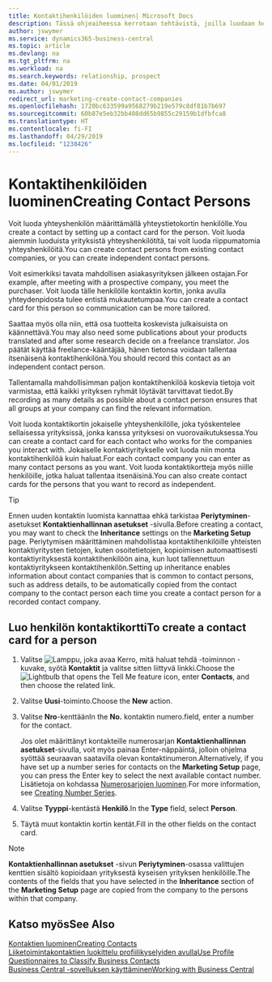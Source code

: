 ```yaml
---
title: Kontaktihenkilöiden luominen| Microsoft Docs
description: Tässä ohjeaiheessa kerrotaan tehtävistä, joilla luodaan henkilölle, kuten prospektille tai toimittajalle, kontaktin kortti helpottamaan suhteen määrittämistä ja räätälöimään viestintää.
author: jswymer
ms.service: dynamics365-business-central
ms.topic: article
ms.devlang: na
ms.tgt_pltfrm: na
ms.workload: na
ms.search.keywords: relationship, prospect
ms.date: 04/01/2019
ms.author: jswymer
redirect_url: marketing-create-contact-companies
ms.openlocfilehash: 1720bc633599a9568279b219e579c8df81b7b697
ms.sourcegitcommit: 60b87e5eb32bb408dd65b9855c29159b1dfbfca8
ms.translationtype: HT
ms.contentlocale: fi-FI
ms.lasthandoff: 04/29/2019
ms.locfileid: "1238426"
---
```

# <a name="creating-contact-persons"></a><span data-ttu-id="0c9e3-103">Kontaktihenkilöiden luominen</span><span class="sxs-lookup"><span data-stu-id="0c9e3-103">Creating Contact Persons</span></span>
<span data-ttu-id="0c9e3-104">Voit luoda yhteyshenkilön määrittämällä yhteystietokortin henkilölle.</span><span class="sxs-lookup"><span data-stu-id="0c9e3-104">You create a contact by setting up a contact card for the person.</span></span> <span data-ttu-id="0c9e3-105">Voit luoda aiemmin luoduista yrityksistä yhteyshenkilötítä, tai voit luoda riippumatomia yhteyshenkilöitä.</span><span class="sxs-lookup"><span data-stu-id="0c9e3-105">You can create contact persons from existing contact companies, or you can create independent contact persons.</span></span>

<span data-ttu-id="0c9e3-106">Voit esimerkiksi tavata mahdollisen asiakasyrityksen jälkeen ostajan.</span><span class="sxs-lookup"><span data-stu-id="0c9e3-106">For example, after meeting with a prospective company, you meet the purchaser.</span></span> <span data-ttu-id="0c9e3-107">Voit luoda tälle henkilölle kontaktin kortin, jonka avulla yhteydenpidosta tulee entistä mukautetumpaa.</span><span class="sxs-lookup"><span data-stu-id="0c9e3-107">You can create a contact card for this person so communication can be more tailored.</span></span>

<span data-ttu-id="0c9e3-108">Saattaa myös olla niin, että osa tuotteita koskevista julkaisuista on käännettävä.</span><span class="sxs-lookup"><span data-stu-id="0c9e3-108">You may also need some publications about your products translated and after some research decide on a freelance translator.</span></span> <span data-ttu-id="0c9e3-109">Jos päätät käyttää freelance-kääntäjää, hänen tietonsa voidaan tallentaa itsenäisenä kontaktihenkilönä.</span><span class="sxs-lookup"><span data-stu-id="0c9e3-109">You should record this contact as an independent contact person.</span></span>

<span data-ttu-id="0c9e3-110">Tallentamalla mahdollisimman paljon kontaktihenkilöä koskevia tietoja voit varmistaa, että kaikki yrityksen ryhmät löytävät tarvittavat tiedot.</span><span class="sxs-lookup"><span data-stu-id="0c9e3-110">By recording as many details as possible about a contact person ensures that all groups at your company can find the relevant information.</span></span>

<span data-ttu-id="0c9e3-111">Voit luoda kontaktikortin jokaiselle yhteyshenkilölle, joka työskentelee sellaisessa yrityksissä, jonka kanssa yrityksesi on vuorovaikutuksessa.</span><span class="sxs-lookup"><span data-stu-id="0c9e3-111">You can create a contact card for each contact who works for the companies you interact with.</span></span> <span data-ttu-id="0c9e3-112">Jokaiselle kontaktiyritykselle voit luoda niin monta kontaktihenkilöä kuin haluat.</span><span class="sxs-lookup"><span data-stu-id="0c9e3-112">For each contact company you can enter as many contact persons as you want.</span></span> <span data-ttu-id="0c9e3-113">Voit luoda kontaktikortteja myös niille henkilöille, jotka haluat tallentaa itsenäisinä.</span><span class="sxs-lookup"><span data-stu-id="0c9e3-113">You can also create contact cards for the persons that you want to record as independent.</span></span>

> [!TIP]  
>   <span data-ttu-id="0c9e3-114">Ennen uuden kontaktin luomista kannattaa ehkä tarkistaa **Periytyminen**-asetukset **Kontaktienhallinnan asetukset** -sivulla.</span><span class="sxs-lookup"><span data-stu-id="0c9e3-114">Before creating a contact, you may want to check the **Inheritance** settings on the **Marketing Setup** page.</span></span> <span data-ttu-id="0c9e3-115">Periytymisen määrittäminen mahdollistaa kontaktihenkilöille yhteisten kontaktiyritysten tietojen, kuten osoitetietojen, kopioimisen automaattisesti kontaktiyrityksestä kontaktihenkilöön aina, kun luot tallennettuun kontaktiyritykseen kontaktihenkilön.</span><span class="sxs-lookup"><span data-stu-id="0c9e3-115">Setting up inheritance enables information about contact companies that is common to contact persons, such as address details, to be automatically copied from the contact company to the contact person each time you create a contact person for a recorded contact company.</span></span>

## <a name="to-create-a-contact-card-for-a-person"></a><span data-ttu-id="0c9e3-116">Luo henkilön kontaktikortti</span><span class="sxs-lookup"><span data-stu-id="0c9e3-116">To create a contact card for a person</span></span>
1. <span data-ttu-id="0c9e3-117">Valitse ![Lamppu, joka avaa Kerro, mitä haluat tehdä -toiminnon](media/ui-search/search_small.png "Kerro, mitä haluat tehdä") -kuvake, syötä **Kontaktit** ja valitse sitten liittyvä linkki.</span><span class="sxs-lookup"><span data-stu-id="0c9e3-117">Choose the ![Lightbulb that opens the Tell Me feature](media/ui-search/search_small.png "Tell me what you want to do") icon, enter **Contacts**, and then choose the related link.</span></span>
2. <span data-ttu-id="0c9e3-118">Valitse **Uusi**-toiminto.</span><span class="sxs-lookup"><span data-stu-id="0c9e3-118">Choose the **New** action.</span></span>
3. <span data-ttu-id="0c9e3-119">Valitse **Nro**-kenttään</span><span class="sxs-lookup"><span data-stu-id="0c9e3-119">In the **No.**</span></span> <span data-ttu-id="0c9e3-120">kontaktin numero.</span><span class="sxs-lookup"><span data-stu-id="0c9e3-120">field, enter a number for the contact.</span></span>

    <span data-ttu-id="0c9e3-121">Jos olet määrittänyt kontakteille numerosarjan **Kontaktienhallinnan asetukset**-sivulla, voit myös painaa Enter-näppäintä, jolloin ohjelma syöttää seuraavan saatavilla olevan kontaktinumeron.</span><span class="sxs-lookup"><span data-stu-id="0c9e3-121">Alternatively, if you have set up a number series for contacts on the **Marketing Setup** page, you can press the Enter key to select the next available contact number.</span></span> <span data-ttu-id="0c9e3-122">Lisätietoja on kohdassa [Numerosarjojen luominen](ui-create-number-series.md).</span><span class="sxs-lookup"><span data-stu-id="0c9e3-122">For more information, see [Creating Number Series](ui-create-number-series.md).</span></span>
4. <span data-ttu-id="0c9e3-123">Valitse **Tyyppi**-kentästä **Henkilö**.</span><span class="sxs-lookup"><span data-stu-id="0c9e3-123">In the **Type** field, select **Person**.</span></span>
5. <span data-ttu-id="0c9e3-124">Täytä muut kontaktin kortin kentät.</span><span class="sxs-lookup"><span data-stu-id="0c9e3-124">Fill in the other fields on the contact card.</span></span>

> [!NOTE]  
>   <span data-ttu-id="0c9e3-125">**Kontaktienhallinnan asetukset** -sivun **Periytyminen**-osassa valittujen kenttien sisältö kopioidaan yrityksestä kyseisen yrityksen henkilöille.</span><span class="sxs-lookup"><span data-stu-id="0c9e3-125">The contents of the fields that you have selected in the **Inheritance** section of the **Marketing Setup** page are copied from the company to the persons within that company.</span></span>

## <a name="see-also"></a><span data-ttu-id="0c9e3-126">Katso myös</span><span class="sxs-lookup"><span data-stu-id="0c9e3-126">See Also</span></span>
[<span data-ttu-id="0c9e3-127">Kontaktien luominen</span><span class="sxs-lookup"><span data-stu-id="0c9e3-127">Creating Contacts</span></span>](marketing-create-contact-companies.md)  
[<span data-ttu-id="0c9e3-128">Liiketoimintakontaktien luokittelu profiilikyselyiden avulla</span><span class="sxs-lookup"><span data-stu-id="0c9e3-128">Use Profile Questionnaires to Classify Business Contacts</span></span>](marketing-create-contact-profile-questionnaire.md)  
[<span data-ttu-id="0c9e3-129">Business Central -sovelluksen käyttäminen</span><span class="sxs-lookup"><span data-stu-id="0c9e3-129">Working with Business Central</span></span>](ui-work-product.md)
